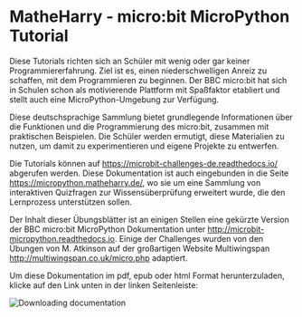 # MatheHarry - micro:bit MicroPython Tutorial

Diese Tutorials richten sich an Schüler mit wenig oder gar keiner Programmiererfahrung. Ziel ist es, einen niederschwelligen Anreiz zu schaffen, mit dem Programmieren zu beginnen. Der BBC micro:bit hat sich in Schulen schon als motivierende Plattform mit Spaßfaktor etabliert und stellt auch eine MicroPython-Umgebung zur Verfügung.

Diese deutschsprachige Sammlung bietet grundlegende Informationen über die Funktionen und die Programmierung des micro:bit, zusammen mit praktischen Beispielen. Die Schüler werden ermutigt, diese Materialien zu nutzen, um damit zu experimentieren und eigene Projekte zu entwerfen.

Die Tutorials können auf <https://microbit-challenges-de.readthedocs.io/> abgerufen werden. Diese Dokumentation ist auch eingebunden
in die Seite <https://micropython.matheharry.de/>, wo sie um eine Sammlung von interaktiven Quizfragen zur Wissensüberprüfung
erweitert wurde, die den Lernprozess unterstützen sollen.

Der Inhalt dieser Übungsblätter ist an einigen Stellen eine gekürzte Version der BBC micro:bit MicroPython Dokumentation unter <http://microbit-micropython.readthedocs.io>.
Einige der Challenges wurden von den Übungen von M. Atkinson auf der großartigen Website Multiwingspan <http://multiwingspan.co.uk/micro.php> adaptiert.

Um diese Dokumentation im pdf, epub oder html Format herunterzuladen, klicke auf den Link unten in der linken Seitenleiste:

![Downloading documentation](sidebar.jpg)
